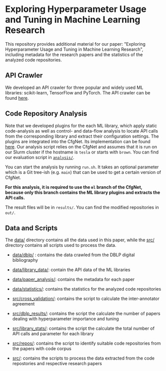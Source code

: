# Exploring Hyperparameter Usage and Tuning in Machine Learning Research

This repository provides additional material for our paper: "Exploring Hyperparameter Usage and Tuning in Machine Learning Research", including metadata for the research papers and the statistics of the analyzed code repositories.

## API Crawler

We developed an API crawler for three popular and widely used ML libraries: scikit-learn, TensorFlow and PyTorch. The API crawler can be found [here](https://github.com/mj-support/ml-config-options).

## Code Repository Analysis

Note that we developed plugins for the each ML library, which apply static code-analysis as well as control- and data-flow analysis to locate API calls from the corresponding library and extract their configuration settings. The plugins are integrated into the CfgNet. Its implementation can be found [here](https://anonymous.4open.science/r/CfgNet-3D67/). Our analysis script relies on the CfgNet and assumes that it is run on our Slurm cluster if the hostname is `tesla` or starts with `brown`. You can find our evaluation script in [`analysis/`](analysis).

You can start the analysis by running `run.sh`.
It takes an optional parameter which is a Git tree-ish (e.g. `main`) that can be used to get a certain version of CfgNet.

**For this analysis, it is required to use the `ml` branch of the CfgNet, because only this branch contains the ML library plugins and extracts the API calls.**

The result files will be in `results/`.
You can find the modified repositories in `out/`.


## Data and Scripts

The [data/](data/) directory contains all the data used in this paper, while the [src/](src/) directory contains all scripts used to process the data.

- [data/dblp/](data/dblp/) : contains the data crawled from the DBLP digital bibliography
- [data/library_data/](data/library_data/): contain the API data of the ML libraries
- [data/paper_analysis/](data/paper_analysis/): contains the metadata for each paper
- [data/statistics/](data/statistics/): contains the statistics for the analyzed code repositories

- [src/cross_validation/](src/cross-validation/): contains the script to calculate the inter-annotator agreement
- [src/dblp_results/](src/dblp_results/): contains the script the calculate the number of papers dealing with hyperparameter importance and tuning
- [src/library_stats/](src/library_stats/): contains the script the calculate the total number of API calls and parameter for each library
- [src/repos/](src/repos/): contains the script to identify suitable code repositories from the papers with code corpus
- [src/](src): contains the scripts to process the data extracted from the code repostories and respective research papers